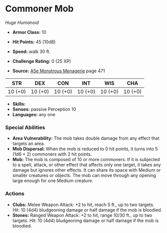 # Commoner Mob

*Huge* *Humanoid*

- **Armor Class:** 10
- **Hit Points:** 45 (10d8)
- **Speed:** walk 30 ft.

- **Challenge Rating:** 0 (25 XP)
- **Source:** [A5e Monstrous Menagerie](https://enpublishingrpg.com/products/level-up-monstrous-menagerie-a5e) page 471

| STR | DEX | CON | INT | WIS | CHA |
| --- | --- | --- | --- | --- | --- |
| 10 (+0) | 10 (+0) | 10 (+0) | 10 (+0) | 10 (+0) | 10 (+0) |

- **Skills:** 
- **Senses:** passive Perception 10
- **Languages:** any one

### Special Abilities

- **Area Vulnerability:** The mob takes double damage from any effect that targets an area.
- **Mob Dispersal:** When the mob is reduced to 0 hit points, it turns into 5 (1d6 + 2) commoners with 2 hit points.
- **Mob:** The mob is composed of 10 or more commoners. If it is subjected to a spell, attack, or other effect that affects only one target, it takes any damage but ignores other effects. It can share its space with Medium or smaller creatures or objects. The mob can move through any opening large enough for one Medium creature.

### Actions

- **Clubs:** Melee Weapon Attack: +2 to hit, reach 5 ft., up to two targets. Hit: 10 (4d4) bludgeoning damage  or half damage if the mob is bloodied.
- **Stones:** Ranged Weapon Attack: +2 to hit, range 10/30 ft., up to two targets. Hit: 10 (4d4) bludgeoning damage or half damage if the mob is bloodied.



